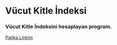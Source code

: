 # Vücut Kitle İndeksi

### Vücut Kitle İndeksini hesaplayan program.

[Patika Linkim](https://app.patika.dev/burakkartalq7)
